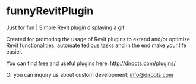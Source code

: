 # funnyRevitPlugin

Just for fun | Simple Revit plugin displaying a gif

Created for promoting the usage of Revit plugins to extend and/or optimize Revit functionalities, automate tedious tasks and in the end make your life easier. 

You can find free and useful plugins here: 
http://diroots.com/plugins/ 
 
Or you can inquiry us about custom development: 
info@diroots.com   
  
